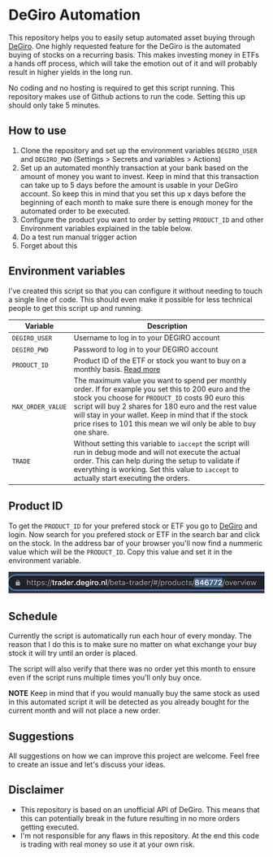 # DeGiro Automation
This repository helps you to easily setup automated asset buying through [DeGiro](https://www.degiro.nl/start-met-beleggen?id=8970B176&utm_source=mgm).
One highly requested feature for the DeGiro is the automated buying of stocks on a recurring basis.
This makes investing money in ETFs a hands off process, which will take the emotion out of it and will probably result in higher yields in the long run.

No coding and no hosting is required to get this script running. This repository makes use of
Github actions to run the code. Setting this up should only take 5 minutes.

## How to use
1. Clone the repository and set up the environment variables `DEGIRO_USER` and `DEGIRO_PWD` (Settings > Secrets and variables > Actions)
2. Set up an automated monthly transaction at your bank based on the amount of money you want to invest. Keep in mind that this transaction can take up to 5 days before the amount is usable in your DeGiro account. So keep this in mind that you set this up x days before the beginning of each month to make sure there is enough money for the automated order to be executed.
3. Configure the product you want to order by setting `PRODUCT_ID` and other Environment variables explained in the table below.
4. Do a test run manual trigger action
5. Forget about this

## Environment variables
I've created this script so that you can configure it without needing to touch a single line of code. This should even make it possible for less technical people to get this script up and running.

| Variable  | Description  |
|---|---|
| `DEGIRO_USER`  | Username to log in to your DEGIRO account  |
| `DEGIRO_PWD` | Password to log in to your DEGIRO account  |
| `PRODUCT_ID` | Product ID of the ETF or stock you want to buy on a monthly basis. [Read more](https://github.com/Sitebase/degiro-automation#product-id)  |
| `MAX_ORDER_VALUE` | The maximum value you want to spend per monthly order. If for example you set this to 200 euro and the stock you choose for `PRODUCT_ID` costs 90 euro this script will buy 2 shares for 180 euro and the rest value will stay in your wallet. Keep in mind that if the stock price rises to 101 this mean we wil only be able to buy one share.  |
| `TRADE` | Without setting this variable to `iaccept` the script will run in debug mode and will not execute the actual order. This can help during the setup to validate if everything is working. Set this value to `iaccept` to actually start executing the orders. |

## Product ID
To get the `PRODUCT_ID` for your prefered stock or ETF you go to [DeGiro](https://www.degiro.nl/start-met-beleggen?id=8970B176&utm_source=mgm) and login. Now search for you prefered stock or ETF in the search bar and click on the stock.
In the address bar of your browser you'll now find a nummeric value which will be the `PRODUCT_ID`. Copy this value and set it in the environment variable.

![DEGIRO product id](assets/degiro-product-id.png)

## Schedule
Currently the script is automatically run each hour of every monday. The reason that I do this is to make sure no matter on what exchange your buy stock it will try until an order is placed.

The script will also verify that there was no order yet this month to ensure even if the script runs multiple times you'll only buy once.

**NOTE** Keep in mind that if you would manually buy the same stock as used in this automated script it will be detected as you already bought for the current month and will not place a new order.

## Suggestions
All suggestions on how we can improve this project are welcome. Feel free to create an issue and let's discuss your ideas.

## Disclaimer
* This repository is based on an unofficial API of DeGiro. This means that this can potentially break in the future resulting in no more orders getting executed.
* I'm not responsible for any flaws in this repository. At the end this code is trading with real money so use it at your own risk.

